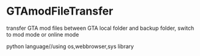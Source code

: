# GTAmodFileTransfer
transfer GTA mod files between GTA local folder and backup folder, switch to mod mode or online mode

python language//using os,webbrowser,sys library
